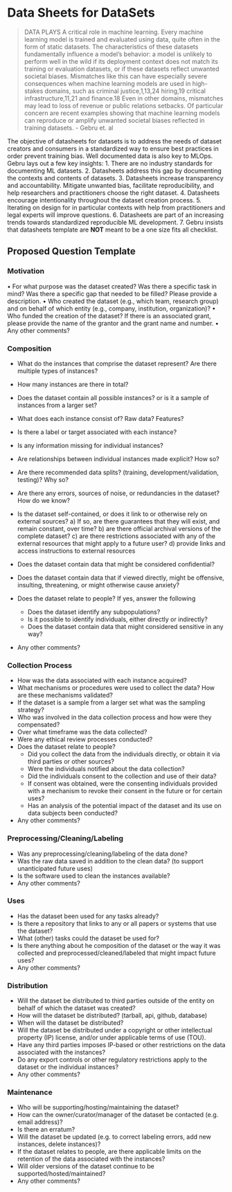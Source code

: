 # Data Sheets for DataSets
> DATA PLAYS A critical role in machine learning. Every machine learning model is trained and evaluated using data, quite often in the form of static datasets. The characteristics of these datasets fundamentally influence a model’s behavior: a model is unlikely to perform well in the wild if its deployment context does not match its training or evaluation datasets, or if these datasets reflect unwanted societal biases. Mismatches like this can have especially severe consequences when machine learning models are used in high-stakes domains, such as criminal justice,1,13,24 hiring,19 critical infrastructure,11,21 and finance.18 Even in other domains, mismatches may lead to loss of revenue or public relations setbacks. Of particular concern are recent examples showing that machine learning models can reproduce or amplify unwanted societal biases reflected in training datasets. - Gebru et. al

The objective of datasheets for datasets is to address the needs of dataset creators and consumers in a standardized way to ensure best practices in order prevent training bias. Well documented data is also key to MLOps. Gebru lays out a few key insights: 
	1. There are no industry standards for documenting ML datasets. 
	2. Datasheets address this gap by documenting the contexts and contents of datasets. 
	3. Datasheets increase transparency and accountability. Mitigate unwanted bias, facilitate reproducibility, and help researchers and practitioners choose the right dataset. 
	4. Datasheets encourage intentionality throughout the dataset creation process. 
	5. Iterating on design for in particular contexts with help from practitioners and legal experts will improve questions. 
	6. Datasheets are part of an increasing trends towards standardized reproducible ML development. 
	7. Gebru insists that datasheets template are **NOT** meant to be a one size fits all checklist. 

## Proposed Question Template 
### Motivation 
• For what purpose was the dataset created? Was there a specific task in mind? Was there a specific gap that needed to be filled? Please provide a description.
• Who created the dataset (e.g., which team, research group) and on behalf of which entity (e.g., company, institution, organization)? 
• Who funded the creation of the dataset? If there is an associated grant, please provide the name of the grantor and the grant name and number.
• Any other comments?

### Composition 
- What do the instances that comprise the dataset represent? Are there multiple types of instances?
- How many instances are there in total? 
- Does the dataset contain all possible instances? or is it a sample of instances from a larger set? 
- What does each instance consist of? Raw data? Features? 
- Is there a label or target associated with each instance? 
- Is any information missing for individual instances? 
- Are relationships between individual instances made explicit? How so? 
- Are there recommended data splits? (training, development/validation, testing)? Why so? 
- Are there any errors, sources of noise, or redundancies in the dataset? How do we know? 
- Is the dataset self-contained, or does it link to or otherwise rely on external sources? 
	a) If so, are there guarantees that they will exist, and remain constant, over time? 
	b) are there official archival versions of the complete dataset? 
	c) are there restrictions associated with any of the external resources that might apply to a future user? 
	d) provide links and access instructions to external resources 

- Does the dataset contain data that might be considered confidential? 
- Does the dataset contain data that if viewed directly, might be offensive, insulting, threatening, or might otherwise cause anxiety? 
- Does the dataset relate to people? If yes, answer the following 
	- Does the dataset identify any subpopulations? 
	- Is it possible to identify individuals, either directly or indirectly? 
	- Does the dataset contain data that might considered sensitive in any way? 
- Any other comments? 

### Collection Process 
- How was the data associated with each instance acquired? 
- What mechanisms or procedures were used to collect the data? How are these mechanisms validated? 
- If the dataset is a sample from a larger set what was the sampling strategy? 
- Who was involved in the data collection process and how were they compensated? 
- Over what timeframe was the data collected? 
- Were any ethical review processes conducted? 
- Does the dataset relate to people? 
	- Did you collect the data from the individuals directly, or obtain it via third parties or other sources? 
	- Were the individuals notified about the data collection? 
	- Did the individuals consent to the collection and use of their data? 
	- If consent was obtained, were the consenting individuals provided with a mechanism to revoke their consent in the future or for certain uses? 
	- Has an analysis of the potential impact of the dataset and its use on data subjects been conducted? 
- Any other comments? 
### Preprocessing/Cleaning/Labeling
- Was any preprocessing/cleaning/labeling of the data done? 
- Was the raw data saved in addition to the clean data? (to support unanticipated future uses)
- Is the software used to clean the instances available? 
- Any other comments? 

### Uses
- Has the dataset been used for any tasks already? 
- Is there a repository that links to any or all papers or systems that use the dataset? 
- What (other) tasks could the dataset be used for? 
- Is there anything about he composition of the dataset or the way it was collected and preprocessed/cleaned/labeled that might impact future uses? 
- Any other comments? 

### Distribution 
- Will the dataset be distributed to third parties outside of the entity on behalf of which the dataset was created? 
- How will the dataset be distributed? (tarball, api, github, database)
- When will the dataset be distributed? 
- Will the dataset be distributed under a copyright or other intellectual property (IP) license, and/or under applicable terms of use (TOU). 
- Have any third parties imposes IP-based or other restrictions on the data associated with the instances? 
- Do any export controls or other regulatory restrictions apply to the dataset or the individual instances? 
- Any other comments? 

### Maintenance 
- Who will be supporting/hosting/maintaining the dataset? 
- How can the owner/curator/manager of the dataset be contacted (e.g. email address)? 
- Is there an erratum? 
- Will the dataset be updated (e.g. to correct labeling errors, add new instances, delete instances)? 
- If the dataset relates to people, are there applicable limits on the retention of the data associated with the instances? 
- Will older versions of the dataset continue to be supported/hosted/maintained? 
- Any other comments? 